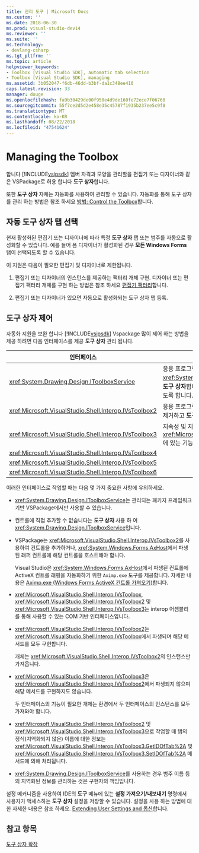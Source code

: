 ```yaml
---
title: 관리 도구 | Microsoft Docs
ms.custom: ''
ms.date: 2018-06-30
ms.prod: visual-studio-dev14
ms.reviewer: ''
ms.suite: ''
ms.technology:
- devlang-csharp
ms.tgt_pltfrm: ''
ms.topic: article
helpviewer_keywords:
- Toolbox [Visual Studio SDK], automatic tab selection
- Toolbox [Visual Studio SDK], managing
ms.assetid: 3b052047-f6db-46dd-b3bf-da1c348ee410
caps.latest.revision: 33
manager: douge
ms.openlocfilehash: fa9b30429de00f950e4d9de160fe72ece7f06760
ms.sourcegitcommit: 55f7ce2d5d2e458e35c45787f1935b237ee5c9f8
ms.translationtype: MT
ms.contentlocale: ko-KR
ms.lasthandoff: 08/22/2018
ms.locfileid: "47541624"
---
```

# <a name="managing-the-toolbox"></a>Managing the Toolbox
합니다 [!INCLUDE[vsipsdk](../includes/vsipsdk-md.md)] 멤버 자격과 모양을 관리할을 편집기 또는 디자이너와 같은 VSPackage로 허용 합니다 **도구 상자**합니다.  
  
 또한 **도구 상자** 자체는 자동화를 사용하여 관리할 수 있습니다. 자동화를 통해 도구 상자를 관리 하는 방법은 참조 하세요 [방법: Control the Toolbox](http://msdn.microsoft.com/library/c9d8a18a-d2bc-43d4-a803-601bfc6a6599)합니다.  
  
## <a name="automatic-toolbox-tab-selection"></a>자동 도구 상자 탭 선택  
 현재 활성화된 편집기 또는 디자이너에 따라 특정 **도구 상자** 탭 또는 범주를 자동으로 활성화할 수 있습니다. 예를 들어 폼 디자이너가 활성화된 경우 **모든 Windows Forms** 탭이 선택되도록 할 수 있습니다.  
  
 이 지원은 다음이 필요한 편집기 및 디자이너로 제한됩니다.  
  
1.  편집기 또는 디자이너의 인스턴스를 제공하는 팩터리 개체 구현. 디자이너 또는 편집기 팩터리 개체를 구현 하는 방법은 참조 하세요 [편집기 팩터리](../extensibility/editor-factories.md)합니다.  
  
2.  편집기 또는 디자이너가 있으면 자동으로 활성화되는 도구 상자 탭 등록.  
  
## <a name="controlling-the-toolbox"></a>도구 상자 제어  
 자동화 지원을 보완 합니다 [!INCLUDE[vsipsdk](../includes/vsipsdk-md.md)] Vspackage 많이 제어 하는 방법을 제공 하려면 다음 인터페이스를 제공 **도구 상자** 관리 됩니다.  
  
|인터페이스|설명|  
|---------------|-----------------|  
|<xref:System.Drawing.Design.IToolboxService>|응용 프로그램 관리, 추가 및 제거 하는 데 <xref:System.Drawing.Design.ToolboxItem> 에서 개체를 **도구 상자**합니다. 또한 모양과 **도구 상자** 범주를 구성할 수 있도록 합니다.|  
|<xref:Microsoft.VisualStudio.Shell.Interop.IVsToolbox2>|응용 프로그램이 활성 기반 **도구 상자** 컨트롤을 관리, 추가 및 제거하고 **도구 상자** 범주와 모양을 구성할 수 있도록 합니다.|  
|<xref:Microsoft.VisualStudio.Shell.Interop.IVsToolbox3>|지속성 및 지역화를 완벽하게 지원하여 <xref:Microsoft.VisualStudio.Shell.Interop.IVsToolbox2>에 있는 기능을 확장합니다.|  
|<xref:Microsoft.VisualStudio.Shell.Interop.IVsToolbox4>||  
|<xref:Microsoft.VisualStudio.Shell.Interop.IVsToolbox5>||  
|<xref:Microsoft.VisualStudio.Shell.Interop.IVsToolbox6>||  
  
 이러한 인터페이스로 작업할 때는 다음 몇 가지 중요한 사항에 유의하세요.  
  
-   <xref:System.Drawing.Design.IToolboxService>는 관리되는 패키지 프레임워크 기반 VSPackage에서만 사용할 수 있습니다.  
  
-   컨트롤에 직접 추가할 수 없습니다는 **도구 상자** 사용 하 여 <xref:System.Drawing.Design.IToolboxService>입니다.  
  
-   VSPackage는 <xref:Microsoft.VisualStudio.Shell.Interop.IVsToolbox2>를 사용하여 컨트롤을 추가하거나, <xref:System.Windows.Forms.AxHost>에서 파생된 래퍼 컨트롤에 해당 컨트롤을 호스트해야 합니다.  
  
     Visual Studio은 <xref:System.Windows.Forms.AxHost>에서 파생된 컨트롤에 ActiveX 컨트롤 래핑을 자동화하기 위한 `Aximp.exe` 도구를 제공합니다. 자세한 내용은 [Aximp.exe (Windows Forms ActiveX 컨트롤 가져오기)](http://msdn.microsoft.com/library/482c0d83-7144-4497-b626-87d2351b78d0)합니다.  
  
-   <xref:Microsoft.VisualStudio.Shell.Interop.IVsToolbox>, <xref:Microsoft.VisualStudio.Shell.Interop.IVsToolbox2> 및 <xref:Microsoft.VisualStudio.Shell.Interop.IVsToolbox3>는 interop 어셈블리를 통해 사용할 수 있는 COM 기반 인터페이스입니다.  
  
-   <xref:Microsoft.VisualStudio.Shell.Interop.IVsToolbox2>는 <xref:Microsoft.VisualStudio.Shell.Interop.IVsToolbox>에서 파생되며 해당 메서드를 모두 구현합니다.  
  
     개체는 <xref:Microsoft.VisualStudio.Shell.Interop.IVsToolbox2>의 인스턴스만 가져옵니다.  
  
-   <xref:Microsoft.VisualStudio.Shell.Interop.IVsToolbox3>은 <xref:Microsoft.VisualStudio.Shell.Interop.IVsToolbox2>에서 파생되지 않으며 해당 메서드를 구현하지도 않습니다.  
  
     두 인터페이스의 기능이 필요한 개체는 환경에서 두 인터페이스의 인스턴스를 모두 가져와야 합니다.  
  
-   <xref:Microsoft.VisualStudio.Shell.Interop.IVsToolbox2> 및 <xref:Microsoft.VisualStudio.Shell.Interop.IVsToolbox3>으로 작업할 때 탭의 정식(지역화되지 않은) 이름에 대한 정보는 <xref:Microsoft.VisualStudio.Shell.Interop.IVsToolbox3.GetIDOfTab%2A> 및 <xref:Microsoft.VisualStudio.Shell.Interop.IVsToolbox3.SetIDOfTab%2A> 메서드에 의해 처리됩니다.  
  
-   <xref:System.Drawing.Design.IToolboxService>를 사용하는 경우 범주 이름 등의 지역화된 정보를 관리하는 것은 구현자의 책임입니다.  
  
 설정 메커니즘을 사용하여 IDE의 **도구** 메뉴에 있는 **설정 가져오기/내보내기** 명령에서 사용자가 액세스하는 **도구 상자** 설정을 저장할 수 있습니다. 설정을 사용 하는 방법에 대 한 자세한 내용은 참조 하세요. [Extending User Settings and 옵션](../extensibility/extending-user-settings-and-options.md)합니다.  
  
## <a name="see-also"></a>참고 항목  
 [도구 상자 확장](../misc/extending-the-toolbox.md)
